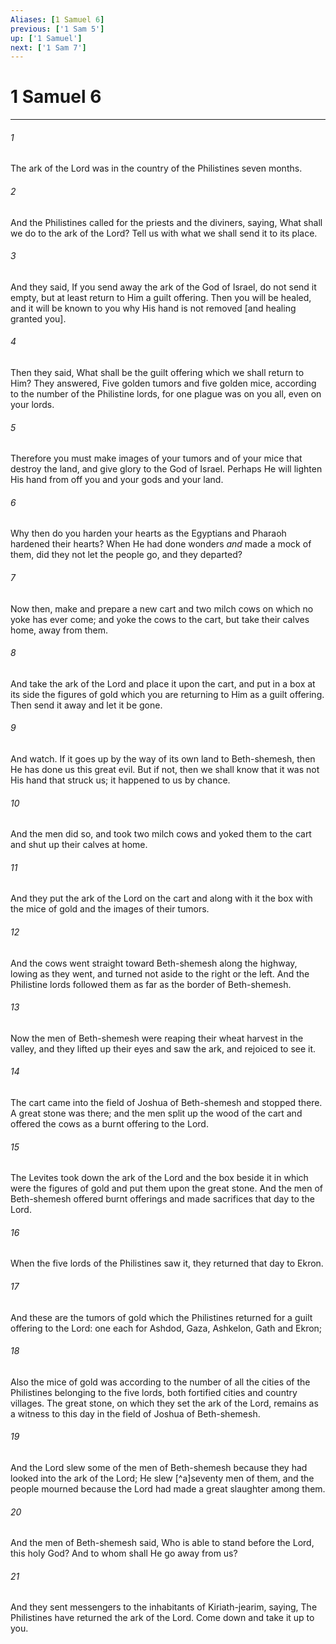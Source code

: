 ```yaml
---
Aliases: [1 Samuel 6]
previous: ['1 Sam 5']
up: ['1 Samuel']
next: ['1 Sam 7']
---
```

# 1 Samuel 6

***














###### 1 






The ark of the Lord was in the country of the Philistines seven months. 













###### 2 






And the Philistines called for the priests and the diviners, saying, What shall we do to the ark of the Lord? Tell us with what we shall send it to its place. 













###### 3 






And they said, If you send away the ark of the God of Israel, do not send it empty, but at least return to Him a guilt offering. Then you will be healed, and it will be known to you why His hand is not removed [and healing granted you]. 













###### 4 






Then they said, What shall be the guilt offering which we shall return to Him? They answered, Five golden tumors and five golden mice, according to the number of the Philistine lords, for one plague was on you all, even on your lords. 













###### 5 






Therefore you must make images of your tumors and of your mice that destroy the land, and give glory to the God of Israel. Perhaps He will lighten His hand from off you and your gods and your land. 













###### 6 






Why then do you harden your hearts as the Egyptians and Pharaoh hardened their hearts? When He had done wonders _and_ made a mock of them, did they not let the people go, and they departed? 













###### 7 






Now then, make and prepare a new cart and two milch cows on which no yoke has ever come; and yoke the cows to the cart, but take their calves home, away from them. 













###### 8 






And take the ark of the Lord and place it upon the cart, and put in a box at its side the figures of gold which you are returning to Him as a guilt offering. Then send it away and let it be gone. 













###### 9 






And watch. If it goes up by the way of its own land to Beth-shemesh, then He has done us this great evil. But if not, then we shall know that it was not His hand that struck us; it happened to us by chance. 













###### 10 






And the men did so, and took two milch cows and yoked them to the cart and shut up their calves at home. 













###### 11 






And they put the ark of the Lord on the cart and along with it the box with the mice of gold and the images of their tumors. 













###### 12 






And the cows went straight toward Beth-shemesh along the highway, lowing as they went, and turned not aside to the right or the left. And the Philistine lords followed them as far as the border of Beth-shemesh. 













###### 13 






Now the men of Beth-shemesh were reaping their wheat harvest in the valley, and they lifted up their eyes and saw the ark, and rejoiced to see it. 













###### 14 






The cart came into the field of Joshua of Beth-shemesh and stopped there. A great stone was there; and the men split up the wood of the cart and offered the cows as a burnt offering to the Lord. 













###### 15 






The Levites took down the ark of the Lord and the box beside it in which were the figures of gold and put them upon the great stone. And the men of Beth-shemesh offered burnt offerings and made sacrifices that day to the Lord. 













###### 16 






When the five lords of the Philistines saw it, they returned that day to Ekron. 













###### 17 






And these are the tumors of gold which the Philistines returned for a guilt offering to the Lord: one each for Ashdod, Gaza, Ashkelon, Gath and Ekron; 













###### 18 






Also the mice of gold was according to the number of all the cities of the Philistines belonging to the five lords, both fortified cities and country villages. The great stone, on which they set the ark of the Lord, remains as a witness to this day in the field of Joshua of Beth-shemesh. 













###### 19 






And the Lord slew some of the men of Beth-shemesh because they had looked into the ark of the Lord; He slew [^a]seventy men of them, and the people mourned because the Lord had made a great slaughter among them. 













###### 20 






And the men of Beth-shemesh said, Who is able to stand before the Lord, this holy God? And to whom shall He go away from us? 













###### 21 






And they sent messengers to the inhabitants of Kiriath-jearim, saying, The Philistines have returned the ark of the Lord. Come down and take it up to you.
